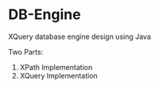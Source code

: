 # DB-Engine
XQuery database engine design using Java

Two Parts:
1. XPath Implementation
2. XQuery Implementation
